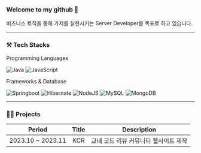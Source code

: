 ### Welcome to my github 👋
비즈니스 로직을 통해 가치를 실현시키는 Server Developer를 목표로 하고 있습니다.

---

### ⚒️ Tech Stacks
Programming Languages<br>

![Java](https://img.shields.io/badge/-Java-007396?style=for-the-badge&logo=&logoColor=white)
![JavaScript](https://img.shields.io/badge/-JavaScript-F7DF1E?style=for-the-badge&logo=javascript&logoColor=white)

Frameworks & Database<br>

![Springboot](https://img.shields.io/badge/-Springboot-6DB33F?style=for-the-badge&logo=springboot&logoColor=white)
![Hibernate](https://img.shields.io/badge/-Hibernate-59666C?style=for-the-badge&logo=hibernate&logoColor=white)
![NodeJS](https://img.shields.io/badge/-Nodejs-339933?style=for-the-badge&logo=nodeJs&logoColor=white)
![MySQL](https://img.shields.io/badge/-MySQL-4479A1?style=for-the-badge&logo=mysql&logoColor=white)
![MongoDB](https://img.shields.io/badge/-MongoDB-00599C?style=for-the-badge&logo=mongodb&logoColor=white)

<!-- Infra -->
<!-- ![Docker](https://img.shields.io/badge/-Docker-2496ED?style=for-the-badge&logo=docker&logoColor=white) -->
<!-- ![AWS](https://img.shields.io/badge/-AWS-FF9900?style=for-the-badge&logo=AmazonAWS&logoColor=white) -->
<!-- ![Kafka](https://img.shields.io/badge/-Kafka-231F20?style=for-the-badge&logo=apachekafka&logoColor=white) -->

---

### 👩‍💻 Projects
Period | Title | Description
:--: | :--: | :--:
2023.10 ~ 2023.11 | KCR | 교내 코드 리뷰 커뮤니티 웹사이트 제작


<!-- ### 💡 Experiences -->

<!-- ### 🌟 Github Stats
![Jihyun's GitHub stats](https://github-readme-stats.vercel.app/api?username=Jihyun3478&show_icons=true&theme=prussian) -->
